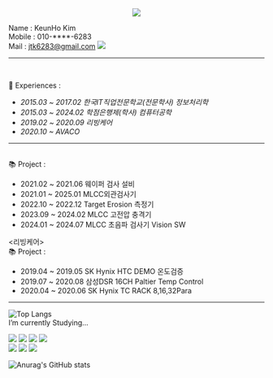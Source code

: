 
<div align="center">
  <img src="https://capsule-render.vercel.app/api?type=waving&color=auto&height=200&section=header&text=KeunHo Github&fontSize=60" />
  <br>
</div>

Name   : KeunHo Kim <br>
Mobile : 010-****-6283 <br>
Mail   : jtk6283@gmail.com <img src="https://img.shields.io/badge/Gmail-D14836?style=flat-square&logo=gmail&logoColor=white"/>  <br>

----
<br>

🥃 Experiences :
-   *2015.03 ~ 2017.02 한국IT직업전문학교(전문학사) 정보처리학* 
-   *2015.03 ~ 2024.02 학점은행제(학사) 컴퓨터공학*
-   *2019.02 ~ 2020.09 리빙케어*
-   *2020.10 ~ AVACO*

---
<AVACO><br>
📚 Project :
-   2021.02 ~ 2021.06 웨이퍼 검사 설비
-   2021.01 ~ 2025.01 MLCC외관검사기
-   2022.10 ~ 2022.12 Target Erosion 측정기
-   2023.09 ~ 2024.02 MLCC 고전압 충격기
-   2024.01 ~ 2024.07 MLCC 초음파 검사기 Vision SW

<리빙케어><br>
📚 Project :
-   2019.04 ~ 2019.05 SK Hynix HTC DEMO 온도검증
-   2019.07 ~ 2020.08 삼성DSR 16CH Paltier Temp Control
-   2020.04 ~ 2020.06 SK Hynix TC RACK 8,16,32Para


---
  <!-- 주석
  아이콘 포멧 = <img src="http://img.shields.io/badge/이름-색상코드?style=flat-square&logo=아이콘이름&logoColor=글자색상"/>
  -->

  ![Top Langs](https://github-readme-stats.vercel.app/api/top-langs/?username=DohanPAPA&layout=compact)
  <br>
  I’m currently Studying...
  <br>
  
  <!-- Badges -->
  <img src="http://img.shields.io/badge/C-00599C?style=flat-square&logo=C&logoColor=white"/>                                             <!-- C -->
  <img src="https://img.shields.io/badge/C%23-239120?style=flat-square&logo=c-sharp&logoColor=white"/>                                   <!-- C# -->
  <img src="https://img.shields.io/badge/Python-14354C?style=flat-square&logo=python&logoColor=white"/>                                  <!-- Python -->
  <img src="https://img.shields.io/badge/opencv-5C3EE8?style=flat-square&logo=opencv&logoColor=black">                                   <!-- OpenCV -->
  <br>
  <img src="https://img.shields.io/badge/Visual_Studio-5C2D91?style=for-the-badge&logo=visual%20studio&logoColor=white">                 <!-- Visual Sutio -->
  <img src="https://img.shields.io/badge/Visual_Studio_Code-0078D4?style=for-the-badge&logo=visual%20studio%20code&logoColor=white">     <!-- Visual Studio Code -->
  <img src="https://img.shields.io/badge/Notepad++-90E59A.svg?style=for-the-badge&logo=notepad%2B%2B&logoColor=black">                   <!-- NotePad++ -->


![Anurag's GitHub stats](https://github-readme-stats.vercel.app/api?username=DohanPAPA&show_icons=true&theme=radical)




<!--
**DohanPAPA/DohanPAPA** is a ✨ _special_ ✨ repository because its `README.md` (this file) appears on your GitHub profile.

Here are some ideas to get you started:

- 🔭 I’m currently working on ...
- 🌱 I’m currently learning ...
- 👯 I’m looking to collaborate on ...
- 🤔 I’m looking for help with ...
- 💬 Ask me about ...
- 📫 How to reach me: ...
- 😄 Pronouns: ...
- ⚡ Fun fact: ...
-->
